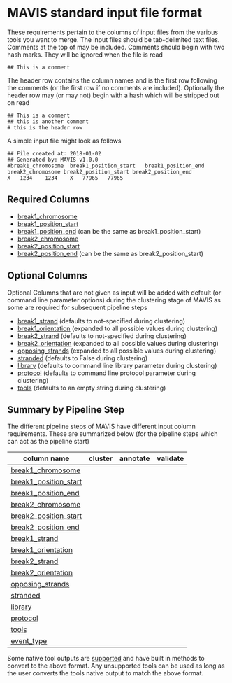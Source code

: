 # MAVIS standard input file format


These requirements pertain to the columns of input files from the
various tools you want to merge. The input files should be tab-delimited
text files. Comments at the top of may be included. Comments should
begin with two hash marks. They will be ignored when the file is read


    ## This is a comment

The header row contains the column names and is the first row following
the comments (or the first row if no comments are included). Optionally
the header row may (or may not) begin with a hash which will be stripped
out on read

    ## This is a comment
    ## this is another comment
    # this is the header row

A simple input file might look as follows

    ## File created at: 2018-01-02
    ## Generated by: MAVIS v1.0.0
    #break1_chromosome  break1_position_start   break1_position_end break2_chromosome break2_position_start break2_position_end
    X   1234    1234    X   77965   77965

## Required Columns

-   [break1_chromosome](../../glossary/#break1_chromosome)
-   [break1_position_start](../../glossary/#break1_position_start)
-   [break1_position_end](../../glossary/#break1_position_end) (can be the
    same as break1\_position\_start)
-   [break2_chromosome](../../glossary/#break2_chromosome)
-   [break2_position_start](../../glossary/#break2_position_start)
-   [break2_position_end](../../glossary/#break2_position_end) (can be the
    same as break2\_position\_start)

## Optional Columns

Optional Columns that are not given as input will be added with default
(or command line parameter options) during the clustering stage of MAVIS
as some are required for subsequent pipeline steps

-   [break1_strand](../../glossary/#break1_strand) (defaults to
    not-specified during clustering)
-   [break1_orientation](../../glossary/#break1_orientation) (expanded to all
    possible values during clustering)
-   [break2_strand](../../glossary/#break2_strand) (defaults to
    not-specified during clustering)
-   [break2_orientation](../../glossary/#break2_orientation) (expanded to all
    possible values during clustering)
-   [opposing_strands](../../glossary/#opposing_strands) (expanded to all
    possible values during clustering)
-   [stranded](../../glossary/#stranded) (defaults to False during
    clustering)
-   [library](../../glossary/#library) (defaults to command line
    library parameter during clustering)
-   [protocol](../../glossary/#protocol) (defaults to command line
    protocol parameter during clustering)
-   [tools](../../glossary/#tools) (defaults to an empty string
    during clustering)

## Summary by Pipeline Step

The different pipeline steps of MAVIS have different input column
requirements. These are summarized below (for the pipeline steps which
can act as the pipeline start)

| column name                                               | cluster | annotate | validate |
| --------------------------------------------------------- | ------- | -------- | -------- |
| [break1_chromosome](../../glossary/#break1_chromosome)         |         |          |          |
| [break1_position_start](../../glossary/#break1_position_start) |         |          |          |
| [break1_position_end](../../glossary/#break1_position_end)     |         |          |          |
| [break2_chromosome](../../glossary/#break2_chromosome)         |         |          |          |
| [break2_position_start](../../glossary/#break2_position_start) |         |          |          |
| [break2_position_end](../../glossary/#break2_position_end)     |         |          |          |
| [break1_strand](../../glossary/#break1_strand)                 |         |          |          |
| [break1_orientation](../../glossary/#break1_orientation)       |         |          |          |
| [break2_strand](../../glossary/#break2_strand)                 |         |          |          |
| [break2_orientation](../../glossary/#break2_orientation)       |         |          |          |
| [opposing_strands](../../glossary/#opposing_strands)           |         |          |          |
| [stranded](../../glossary/#stranded)                           |         |          |          |
| [library](../../glossary/#library)                             |         |          |          |
| [protocol](../../glossary/#protocol)                           |         |          |          |
| [tools](../../glossary/#tools)                                 |         |          |          |
| [event_type](../../glossary/#event_type)                       |         |          |          |

Some native tool outputs are [supported](../../inputs/support/#sv-callers) and
have built in methods to convert to the above format. Any unsupported
tools can be used as long as the user converts the tools native output
to match the above format.
